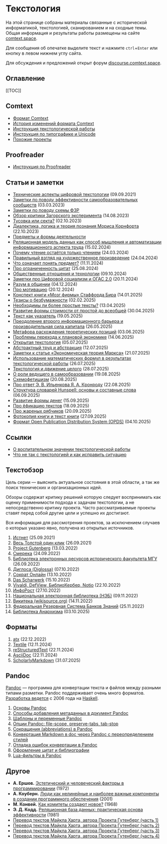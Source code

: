 # Текстология

На этой странице собраны материалы связанные с исторической информатикой, текстологией, сканированием и на сходные темы. Общая информация и результаты работы размещены на сайте [comtext.space](https://comtext.space).

Для сообщения об опечатке выделите текст и нажмите `ctrl`+`Enter` или кнопку в левом нижнем углу сайта.

Для обсуждения и предложений открыт форум [discourse.comtext.space](https://discourse.comtext.space).

## Оглавление

[[TOC]]

## Comtext

* [Формат Comtext](format-comtext.md)
* [История изменений формата Comtext](format-comtext-changelog.md)
* [Инструкция текстологической работы](git-guide.md)
* [Инструкция по типографике и Unicode](инструкция-по-типографике-и-unicode.md)
* [Похожие проекты](related-projects.md)

## Proofreader

* [Инструкция по Proofreader](proofreader-guide.md)

## Статьи и заметки

- [Технические аспекты цифровой текстологии](технические-аспекты-текстологии.md) (09.09.2021)
- [Заметки по поводу эффективности самообразовательных сообществ](заметки-по-поводу-эффективности-самообразовательных-сообществ.md) (03.03.2023)
- [Заметки по поводу схемы ФЗР](fzr-review.md)
- [Обзор критики Загорского эксперимента](обзор-критики-загорского-эксперимента.md) (14.08.2023)
- [Тусовка или секта?](party-or-cult.md) (02.10.2023)
- [Диалектика, логика и теория познания Мориса Корнфорта](диалектический-материализм-мориса-корнфорта.md) (22.10.2023)
- [Предметы и формы деятельности](предметы-и-формы-деятельности.md)
- [Реляционная модель данных как способ мышления и автоматизации информационного аспекта труда](реляционная-модель-данных.md) (15.02.2024)
- [Почему чтение остаётся только чтением](почему-чтение-остаётся-только-чтением.md) (24.03.2024)
- [Правильный взгляд на художественное произведение](правильный-взгляд-на-художественное-произведение.md) (24.04.2024)
- [Что означает понять предмет?](./что-означает-понять-предмет.md) (11.11.2024)
- [Про ограниченность цитат](./про-ограниченность-цитат) (25.08.2024)
- [Общественные отношения и технологии](общественные-отношения-и-технологии.md) (09.10.2024)
- [Заметки про Цифровой социализм и ОГАС 2.0](./заметки-про-цифровой-социализм-и-огас-2.0.md) (20.11.2024)
- [Разум в общении](./разум-в-общении.md) (04.12.2024)
- [Про мотивацию](./про-мотивацию.md) (20.12.2024)
- [Конспект книги «Мозг фирмы» Стаффорда Бира](./конспект-книги-мозг-фирмы.md) (14.01.2025)
- [Тезисы о безбумажности](./тезисы-о-безбумажности.md) (02.02.2025)
- [Необходимы ли более простые тексты?](./необходимы-ли-более-простые-тексты.md) (13.04.2025)
- [Развитие формы стоимости от простой до всеобщей](./развитие-относительной-формы-стоимости.md) (30.04.2025)
- [Текст как указатель](./текст-как-указатель.md) (19.05.2025)
- [Преодоление второго информационного барьера и производительная сила капитала](./преодоление-второго-информационного-барьера-и-производительная-сила.md) (26.05.2025)
- [Метафора расхождения теоретических позиций](./метафора-расхождения-теоретических-позиций.md) (03.06.2025)
- [Проблемы перехода к плановой экономике](./проблемы-перехода-к-плановой-экономике.md) (14.06.2025)
- [Открытая текстология](./открытая-текстология.md) (05.07.2025)
- [Абстрактный труд и абстракция](./абстрактный-труд-и-абстракция.md) (12.07.2025)
- [Заметки к статье «Экономическая теория Маркса»](./заметки-к-статье-экономическая-теория-маркса.md) (21.07.2025)
- [Использование математических формул в результатах текстологической работы](./использование-математических-формул-в-результатах-текстологической-работы.md) (26.07.2025)
- [Текстология и движение целого](./текстология-и-движение-целого.md) (28.07.2025)
- [О роли ведущего в самообразовании](./о-роли-ведущего-в-самообразовании.md) (19.08.2025)
- [Схемофетишизм](./схемофетишизм.md) (20.08.2025)
- [Про ответ Э. В. Ильенкова Я. А. Кронроду](./про-ответ-ильенкова-кронроду.md) (22.08.2025)
- [Структура словарей Hunspell: основы и составные слова](./структура-словарей-hunspell-основы-и-составные-слова.md) (06.09.2025)
- [Развитие формы денег](./развитие-формы-денег.md) (15.09.2025)
- [Про ёфикацию текстов](./про-ёфикацию-текстов.md) (18.09.2025)
- [Про жареных рябчиков](./про-жареных-рябчиков.md) (20.09.2025)
- [Фотокопия книги и текст книги](./фотокопия-книги-и-текст-книги.md) (27.09.2025)
- [Формат Open Publication Distribution System (OPDS)](./формат-open-publication-distribution-system.md) (04.10.2025)


## Ссылки

- [О воспитательном значении текстологической работы](https://propjourn.github.io/site/static/о_воспитательном_значении_текстологической_работы.html)
- [Что не так с текстологией и как исправить ситуацию](https://propjourn.github.io/site/static/что_не_так_с_текстологией_и_как_исправить_ситуацию.html)

## Текстобзор

Цель серии — выяснить актуальное состояния в этой области, а так же поиск технических и организационных идей.

Обзоры содержат критику решений которую следует воспринимать как оценку применимости подхода к задачам текстологии, а не непосредственно критику проекта. Часто рассматриваемые проекты ставят перед собой другие цели и успешно их достигают.

Вся информация для рассмотрения проектов, за исключением случаев о которых указано явно, получена из открытых источников.

1. [Истнет](textreview-istnet.md) (25.09.2021)
2. [Весь Толстой один клик](textreview-tolstoy.md) (26.09.2021)
3. [Project Gutenberg](textreview-gutenberg.md) (13.03.2022)
4. [Смерека](textreview-smereka.md) (24.09.2022)
5. [Библиотека электронных ресурсов исторического факультета МГУ](textreview-mgu-library.md) (26.09.2022)
6. [Диглоса (Diglossa)](textreview-diglossa.md) (07.10.2022)
7. [Сократ Онлайн](textreview-sokrat-online.md) (13.10.2022)
8. [Das Scharwerk](textreview-das-scharwerk.md) (15.10.2022)
9. [Vivaldi, DefView, БиблиоКербер, Notio](textreview-vivaldi.md) (22.10.2022)
10. [ИнфоРост](textreview-inforost.md) (27.10.2022)
11. [Национальная электронная библиотека (НЭБ)](textreview-rusneb.md) (09.11.2022)
12. [Викитека (wikisource.org)](textreview-wikisource.md) (14.11.2022)
13. [Федеральная Резервная Система Банков Знаний](textreview-nooregistry.md) (25.11.2022)
13. [Библиотека Анархизма](textreview-anarchistlibraries.md) (03.10.2025)

## Форматы

1. [atx](textreview-format-atx.md) (22.12.2022)
3. [Textile](textreview-format-textile.md) (12.11.2024)
4. [reStructuredText](textreview-format-restructuredtext.md) (22.11.2024)
5. [AsciiDoc](textreview-format-asciidoc.md) (22.11.2024)
6. [ScholarlyMarkdown](textreview-format-scholarlymarkdown.md) (31.07.2025)

## Pandoc

[Pandoc](https://pandoc.org) — программа для конвертации текста и файлов между разными типами разметки. Pandoc поддерживает очень много форматов. [Разработка ведется](https://github.com/jgm/pandoc) с 2006 года на [Haskell](https://www.haskell.org).

1. [Основы Pandoc](pandoc-basic.md)
1. [Способы добавления метаданных в документ Pandoc](pandoc-metadata.md)
1. [Шаблоны и переменные Pandoc](pandoc-template.md)
1. [Опции Pandoc: file-scope, preserve-tabs, tab-stop](pandoc-file-scope-preserve-tabs-tab-stop.md)
1. [Сокращения (abbreviations) в Pandoc](pandoc-abbreviations.md)
1. [Конвертация Markdown в doc через Pandoc с переопределением стилей](pandoc-md-to-doc.md)
1. [Отладка ошибок конвертации в Pandoc](pandoc-debug.md)
1. [Оформление цитат и библиографии](pandoc-citations.md)
1. [Lua-фильтры в Pandoc](pandoc-lua-filters.md)

## Другое

* **А. Ершов.** [Эстетический и человеческий факторы в программировании](./aliaĵoj/ершов-эстетический-и-человеческий-факторы-в-программировании.md) (1972)
* **А. Коуберн.** [Люди как нелинейные и наиболее важные компоненты в создании программного обеспечения](./aliaĵoj/коуберн-люди-как-нелинейные-и-наиболее-важные-компоненты-в-создании-программного-обеспечения.md) (2001)
* **М. Конвей.** [Как комитеты создают новое?](https://habr.com/en/companies/engelbart/articles/432972/) (1968)
* **Э. Д. Кодд.** [Реляционная база данных: практическая основа эффективности](./aliaĵoj/кодд-реляционная-база-данных.md) (1981)
* [Перевод текстов Майкла Харта, автора Проекта Гутенберг (часть 1)](./перевод-текстов-майкла-харта-1.md)
* [Перевод текстов Майкла Харта, автора Проекта Гутенберг (часть 2)](./перевод-текстов-майкла-харта-2.md)
* [Перевод текстов Майкла Харта, автора Проекта Гутенберг (часть 3)](./перевод-текстов-майкла-харта-3.md)
* [Перевод текстов Майкла Харта, автора Проекта Гутенберг (часть 4)](./перевод-текстов-майкла-харта-4.md)
